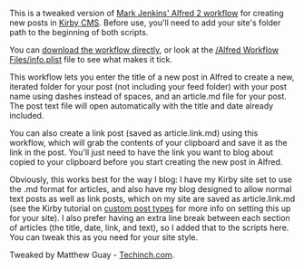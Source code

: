 This is a tweaked version of [Mark Jenkins' Alfred 2 workflow](http://plausiblethought.net/creating-new-blog-posts-with-an-alfred-workflow) for creating new posts in [Kirby CMS](http://getkirby.com/). Before use, you'll need to add your site's folder path to the beginning of both scripts.

You can [download the workflow directly](https://github.com/maguay/Alfred-New-Kirby-Blog-Post/raw/master/New%20Kirby%20blog%20post.alfredworkflow), or look at the [/Alfred Workflow Files/info.plist](https://github.com/maguay/Alfred-New-Kirby-Blog-Post/blob/master/Alfred%20Workflow%20Files/info.plist) file to see what makes it tick.

This workflow lets you enter the title of a new post in Alfred to create a new, iterated folder for your post (not including your feed folder) with your post name using dashes instead of spaces, and an article.md file for your post. The post text file will open automatically with the title and date already included.

You can also create a link post (saved as article.link.md) using this workflow, which will grab the contents of your clipboard and save it as the link in the post. You'll just need to have the link you want to blog about copied to your clipboard before you start creating the new post in Alfred.

Obviously, this works best for the way I blog: I have my Kirby site set to use the .md format for articles, and also have my blog designed to allow normal text posts as well as link posts, which on my site are saved as article.link.md (see the Kirby tutorial on [custom post types](http://getkirby.com/blog/custom-post-types) for more info on setting this up for your site). I also prefer having an extra line break between each section of articles (the title, date, link, and text), so I added that to the scripts here. You can tweak this as you need for your site style.

Tweaked by Matthew Guay - [Techinch.com](http://techinch.com/).